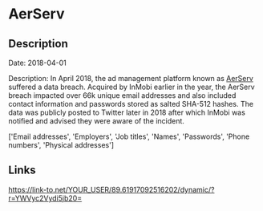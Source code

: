 # AerServ

## Description

Date: 2018-04-01

Description:
In April 2018, the ad management platform known as <a href="https://www.aerserv.com/" target="_blank" rel="noopener">AerServ</a> suffered a data breach. Acquired by InMobi earlier in the year, the AerServ breach impacted over 66k unique email addresses and also included contact information and passwords stored as salted SHA-512 hashes. The data was publicly posted to Twitter later in 2018 after which InMobi was notified and advised they were aware of the incident.


['Email addresses', 'Employers', 'Job titles', 'Names', 'Passwords', 'Phone numbers', 'Physical addresses']

## Links

https://link-to.net/YOUR_USER/89.61917092516202/dynamic/?r=YWVyc2Vydi5jb20=